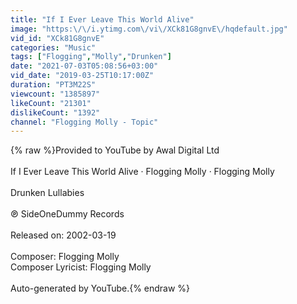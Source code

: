 ```yaml
---
title: "If I Ever Leave This World Alive"
image: "https:\/\/i.ytimg.com\/vi\/XCk81G8gnvE\/hqdefault.jpg"
vid_id: "XCk81G8gnvE"
categories: "Music"
tags: ["Flogging","Molly","Drunken"]
date: "2021-07-03T05:08:56+03:00"
vid_date: "2019-03-25T10:17:00Z"
duration: "PT3M22S"
viewcount: "1385897"
likeCount: "21301"
dislikeCount: "1392"
channel: "Flogging Molly - Topic"
---
```

{% raw %}Provided to YouTube by Awal Digital Ltd<br /><br />If I Ever Leave This World Alive · Flogging Molly · Flogging Molly<br /><br />Drunken Lullabies<br /><br />℗ SideOneDummy Records<br /><br />Released on: 2002-03-19<br /><br />Composer: Flogging Molly<br />Composer  Lyricist: Flogging Molly<br /><br />Auto-generated by YouTube.{% endraw %}
